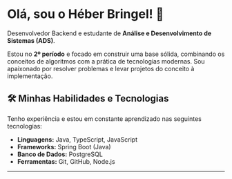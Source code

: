 # Olá, sou o Héber Bringel! 👋

Desenvolvedor Backend e estudante de **Análise e Desenvolvimento de Sistemas (ADS)**.

Estou no **2º período** e focado em construir uma base sólida, combinando os conceitos de algoritmos com a prática de tecnologias modernas. Sou apaixonado por resolver problemas e levar projetos do conceito à implementação.

## 🛠️ Minhas Habilidades e Tecnologias

Tenho experiência e estou em constante aprendizado nas seguintes tecnologias:

* **Linguagens:** Java, TypeScript, JavaScript
* **Frameworks:** Spring Boot (Java)
* **Banco de Dados:** PostgreSQL
* **Ferramentas:** Git, GitHub, Node.js
---
